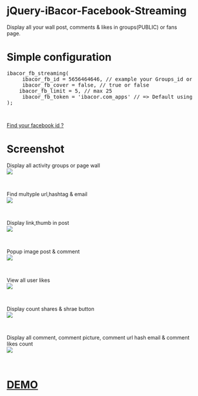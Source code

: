 jQuery-iBacor-Facebook-Streaming
================================

Display all your wall post, comments &amp; likes in groups(PUBLIC) or fans page.

<h1>Simple configuration</h1>
<pre>
ibacor_fb_streaming(
     ibacor_fb_id = 5656464646, // example your Groups_id or FansPage_id. Find your facebook_id in http://ibacor.com/media/sosmed-user-id-finder/
     ibacor_fb_cover = false, // true or false
	ibacor_fb_limit = 5, // max 25
     ibacor_fb_token = 'ibacor.com_apps' // => Default using the access_token ibacor.com_apps OR you can change it using the access token that you have => example: ibacor_fb_token = '896774747546|62IEt1ttiNma_543fR5NAg8gNtRI' you can get it in https://developers.facebook.com/docs/apps
);
</pre><br>

<a href="http://ibacor.com/media/sosmed-user-id-finder/" target="_BLANK">Find your facebook id ?</a>
<h1>Screenshot</h1>
<p>Display all activity groups or page wall<br>
<img src="http://i.imgur.com/km2Rwsw.jpg" ></p><br>
<p>Find multyple url,hashtag & email<br>
<img src="http://i.imgur.com/6ufRcs8.jpg"></p><br>
<p>Display link,thumb in post<br>
<img src="http://i.imgur.com/8hPoU1X.jpg"></p><br>
<p>Popup image post & comment<br>
<img src="http://i.imgur.com/w8ZqUoB.jpg"></p><br>
<p>View all user likes<br>
<img src="http://i.imgur.com/hNOWtMZ.jpg" ></p><br>
<p>Display count shares & shrae button<br>
<img src="http://i.imgur.com/WbUq8LR.jpg"></p><br>
<p>Display all comment, comment picture, comment url hash email & comment likes count<br>
<img src="http://i.imgur.com/E2a0Rkx.jpg"></p><br>

<h1><a href="http://ibacor.com/demo/jquery-ibacor-facebook-streaming/" target="_BLANK">DEMO</a></h1>


